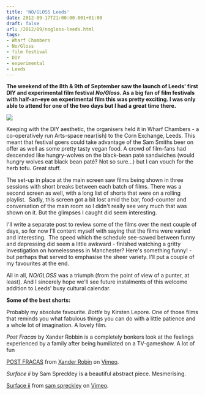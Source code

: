 ```yaml
---
title: 'NO/GLOSS Leeds'
date: 2012-09-17T21:00:00.001+01:00
draft: false
url: /2012/09/nogloss-leeds.html
tags: 
- Wharf Chambers
- No/Gloss
- film festival
- DIY
- experimental
- Leeds
---
```


**The weekend of the 8th & 9th of September saw the launch of Leeds' first DIY and experimental film festival _No/Gloss_. As a big fan of film festivals with half-an-eye on experimental film this was pretty exciting. I was only able to attend for one of the two days but I had a great time there.**  
  

![](/blogspot/AVvXsEjFIunJ3SAsmH6S6ZdWykuFKJhWvFbKpXAqyS1v6i5-zEFQILJ7DYGRCiF9vYgJ5oinb888L7Ji1RSI6pvMWDx4HwcUIFESPLxbiLpwBzPG0h4U52bhrYPvkSngKNzS2_y73YBQNjDO4Xs/s400/nogloss.jpg)

  
  
Keeping with the DIY aesthetic, the organisers held it in Wharf Chambers - a co-operatively run Arts-space near(ish) to the Corn Exchange, Leeds. This meant that festival goers could take advantage of the Sam Smiths beer on offer as well as some pretty tasty vegan food. A crowd of film-fans had descended like hungry-wolves on the black-bean paté sandwiches (would hungry wolves eat black bean paté? Not so sure...) but I can vouch for the herb tofu. Great stuff.  
  
The set-up in place at the main screen saw films being shown in three sessions with short breaks between each batch of films. There was a second screen as well, with a long list of shorts that were on a rolling playlist.  Sadly, this screen got a bit lost amid the bar, food-counter and conversation of the main room so I didn't really see very much that was shown on it. But the glimpses I caught did seem interesting.  
  
I'll write a separate post to review some of the films over the next couple of days, so for now I'll content myself with saying that the films were varied and interesting.  The speed which the schedule see-sawed between funny and depressing did seem a little awkward - finished watching a gritty investigation on homelessness in Manchester? Here's something funny! - but perhaps that served to emphasise the sheer variety. I'll put a couple of my favourites at the end.  
  
All in all, _NO/GLOSS_ was a triumph (from the point of view of a punter, at least). And I sincerely hope we'll see future instalments of this welcome addition to Leeds' busy cultural calendar.  
  
**Some of the best shorts:**  
  
Probably my absolute favourite. _Bottle_ by Kirsten Lepore. One of those films that reminds you what fabulous things you can do with a little patience and a whole lot of imagination. A lovely film.  
  
  
  
  
_Post Fracas_ by Xander Robbin is a completely bonkers look at the feelings experienced by a family after being humiliated on a TV-gameshow. A lot of fun  
  
[POST FRACAS](http://vimeo.com/33511609) from [Xander Robin](http://vimeo.com/xanderrobin) on [Vimeo](http://vimeo.com/).  
  
  

  
_Surface ii_ by Sam Spreckley is a beautiful abstract piece. Mesmerising.  
  
[Surface ii](http://vimeo.com/35786089) from [sam spreckley](http://vimeo.com/samspreckley) on [Vimeo](http://vimeo.com/).